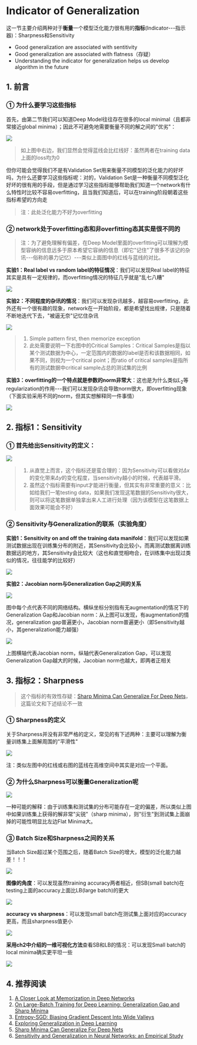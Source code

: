 # Indicator of Generalization

这一节主要介绍两种对于**衡量**一个模型泛化能力很有用的**指标**(Indicator---指示器)：Sharpness和Sensitivity

- Good generalization are associated with sentitivity
- Good generalization are associated with flatness（存疑）
- Understanding the indicator for generalization helps us develop algorithm in the future

## 1. 前言

### ① 为什么要学习这些指标

首先，由第二节我们可以知道Deep Model往往存在很多的local minimal（且都非常接近global minima）；因此不可避免地需要衡量不同的解之间的"优劣"：

![](png/c9.png)

> 如上图中右边，我们显然会觉得蓝线会比红线好：虽然两者在training data上面的loss均为0

但你可能会觉得我们不是有Validation Set用来衡量不同模型的泛化能力的好坏吗，为什么还要学习这些指标呢：对的，Validation Set是一种衡量不同模型泛化好坏的很有用的手段，但是通过学习这些指标能够帮助我们知道一个network有什么特性时比较不容易overfitting，且当我们知道后，可以在training阶段朝着这些指标希望的方向走

> 注：此处泛化能力不好为overfitting

### ② network处于overfitting态和非overfitting态其实是很不同的

> 注：为了避免理解有偏差，在Deep Model里面的overfitting可以理解为模型容纳的信息远多于原本希望它容纳的信息（即它"记住"了很多不该记的杂讯---俗称的暴力记忆）---类似上面图中的红线与蓝线的对比。

**实验1：Real label vs random label的特征情况**：我们可以发现Real label的特征其实是具有一定规律的，而overfitting情况的特征几乎就是"乱七八糟"

![](png/c10.png)

**实验2：不同程度的杂讯的情况**：我们可以发现杂讯越多，越容易overfitting，此外还有一个很有趣的现象，network在一开始阶段，都是希望找出规律，只是随着不断地迭代下去，"被逼无奈"记忆住杂讯

![](png/c11.png)

> 1. Simple pattern first, then memorize exception
> 2. 此处需要说明一下右图中的Critical Samples：Critical Samples是指以某个测试数据为中心，一定范围内的数据的label是否和该数据相同，如果不同，则视为一个critical point；而ratio of critical samples是指所有的测试数据中critical sample占总的测试集的比例

**实验3：overfitting的一个特点就是参数的norm非常大**：这也是为什么类似$L_2$等regularization的作用---我们可以发现杂讯会导致norm很大，即overfitting现象（下面实验采用不同的norm，但其实想解释同一件事情）

![](png/c12.png)

## 2. 指标1：Sensitivity

### ① 首先给出Sensitivity的定义：

![](png/c13.png)

> 1. 从直觉上而言，这个指标还是蛮合理的：因为Sensitivity可以看做对$\Delta x$的变化带来$\Delta y$的变化程度，当sensitivity越小的时候，代表越平滑。
> 2. 虽然这个指标需要有input才能进行衡量，但其实有非常重要的意义：比如给我们一笔testing data，如果我们发现这笔数据的Sensitivity很大，则可以将这笔数据单独拿出来人工进行处理（因为该模型在这笔数据上面效果可能会不好）

### ② Sensitivity与Generalization的联系（实验角度）

**实验1：Sensitivity on and off the training data manifold**：我们可以发现如果测试数据出现在训练集分布的附近，其Sensitivity会比较小，而离测试数据离训练数据远的地方，其Sensitivity会比较大（这也和直觉相吻合，在训练集中出现过类似的情况，往往能学的比较好）

![](png/c14.png)

**实验2：Jacobian norm与Generalization Gap之间的关系**

![](png/c15.png)

图中每个点代表不同的网络结构。横纵坐标分别指有无augmentation的情况下的Generalization Gap和Jacobian norm：从上图可以发现，有augmentation的情况，generalization gap普遍更小，Jacobian norm普遍更小（即Sensitivity越小，其generalization能力越强）

![](png/c16.png)

上图横轴代表Jacobian norm，纵轴代表Generalization Gap，可以发现Generalization Gap越大的时候，Jacobian norm也越大，即两者正相关

## 3. 指标2：Sharpness

> 这个指标的有效性存疑：[Sharp Minima Can Generalize For Deep Nets](https://arxiv.org/abs/1703.04933)，这篇论文和下述结论不一致

### ① Sharpness的定义

关于Sharpness并没有非常严格的定义，常见的有下述两种：主要可以理解为衡量训练集上面解周围的"平滑性"

![](png/c17.png)

注：类似左图中的红线或右图的蓝线在高维空间中其实是对应一个平面。

### ② 为什么Sharpness可以衡量Generalization呢

![](png/c18.png)

一种可能的解释：由于训练集和测试集的分布可能存在一定的偏差，所以类似上图中如果训练集上获得的解非常"尖锐"（sharp minima），则"衍生"到测试集上面崩掉的可能性明显比左边Flat Minima大。

### ③ Batch Size和Sharpness之间的关系

当Batch Size超过某个范围之后，随着Batch Size的增大，模型的泛化能力越差！！！

![](png/c19.png)

**图像的角度**：可以发现虽然training accuracy两者相近，但SB(small batch)在testing上面的accuracy上面比LB(large batch)的更大

![](png/c20.png)

**accuracy vs sharpness**：可以发现small batch在测试集上面对应的accuracy更高，而且sharpness值更小

![](png/c21.png)

**采用ch2中介绍的一维可视化方法**查看SB和LB的情况：可以发现Small batch的local minima确实更平坦一些

![](png/c22.png)

## 4. 推荐阅读

1. [A Closer Look at Memorization in Deep Networks](https://arxiv.org/abs/1706.05394)
2. [On Large-Batch Training for Deep Learning: Generalization Gap and Sharp Minima](https://arxiv.org/abs/1609.04836)
3. [Entropy-SGD: Biasing Gradient Descent Into Wide Valleys](https://arxiv.org/abs/1611.01838)
4. [Exploring Generalization in Deep Learning](https://arxiv.org/abs/1706.08947)
5. [Sharp Minima Can Generalize For Deep Nets](https://arxiv.org/abs/1703.04933)
6. [Sensitivity and Generalization in Neural Networks: an Empirical Study](https://arxiv.org/abs/1802.08760)

